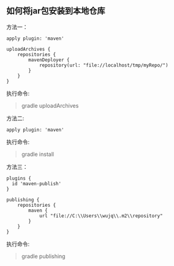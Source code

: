 ## 如何将jar包安装到本地仓库

方法一：
```
apply plugin: 'maven'

uploadArchives {
    repositories {
        mavenDeployer {
            repository(url: "file://localhost/tmp/myRepo/")
        }
    }
}
```

执行命令:
> gradle uploadArchives

方法二:
```
apply plugin: 'maven'
```

执行命令:
> gradle install

方法三：
```
plugins {
  id 'maven-publish'
}

publishing {
    repositories {
        maven {
            url "file://C:\\Users\\wujq\\.m2\\repository"
        }
    }
}
```

执行命令:
> gradle publishing













































